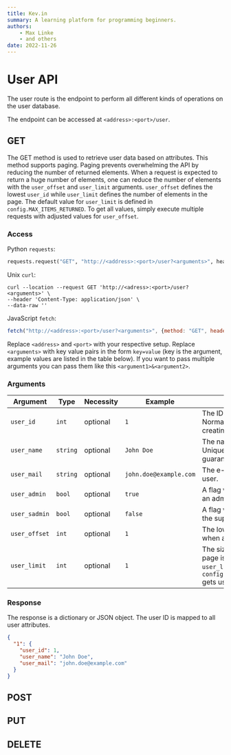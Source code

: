 ```yaml
---
title: Kev.in
summary: A learning platform for programming beginners.
authors:
    - Max Linke
    - and others
date: 2022-11-26
---
```


# User API

The user route is the endpoint to perform all different kinds of operations on the user database.

The endpoint can be accessed at `<address>:<port>/user`.

## GET

The GET method is used to retrieve user data based on attributes. This method supports paging. Paging prevents overwhelming the API by reducing the number of returned elements. When a request is expected to return a huge number of elements, one can reduce the number of elements with the `user_offset` and `user_limit` arguments. `user_offset` defines the lowest `user_id` while `user_limit` defines the number of elements in the page. The default value for `user_limit` is defined in `config.MAX_ITEMS_RETURNED`. To get all values, simply execute multiple requests with adjusted values for `user_offset`.

### Access

Python `requests`:

```python
requests.request("GET", "http://<address>:<port>/user?<arguments>", headers={"Content-Type": "application/json"})
```

Unix `curl`:

```
curl --location --request GET 'http://<adress>:<port>/user?<arguments>' \
--header 'Content-Type: application/json' \
--data-raw ''
```

JavaScript `fetch`:

```javascript
fetch("http://<address>:<port>/user?<arguments>", {method: "GET", headers: {"Content-Type": "application/json"}})
```

Replace `<address>` and `<port>` with your respective setup.
Replace `<arguments>` with key value pairs in the form `key=value` (key is the argument, example values are listed in the table below). If you want to pass multiple arguments you can pass them like this `<argument1>&<argument2>`.

### Arguments

| Argument | Type | Necessity | Example | Description |
|---|---|---|---|---|
| `user_id` | `int` | optional | `1` | The ID of the user. Normally obtained after creating a new user. |
| `user_name` | `string` | optional | `John Doe` | The name of the user. Uniqueness is not guaranteed. |
| `user_mail` | `string` | optional | `john.doe@example.com` | The e-mail address of the user. |
| `user_admin` | `bool` | optional | `true` | A flag whether the user is an admin or not. |
| `user_sadmin` | `bool` | optional | `false` | A flag whether the user is the super admin or not. |
| `user_offset` | `int` | optional | `1` | The lowest index to return when a page is requested. |
| `user_limit` | `int` | optional | `1` | The size of a page. If a page is requested and `user_limit` is not set `config.MAX_ITEMS_RETURNED` gets used as default value. |

### Response

The response is a dictionary or JSON object. The user ID is mapped to all user attributes.

```JSON
{
  "1": {
    "user_id": 1,
    "user_name": "John Doe",
    "user_mail": "john.doe@example.com"
  }
}
```

## POST

## PUT

## DELETE
